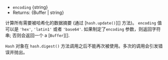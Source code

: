 <!-- YAML
added: v0.1.92
-->
- `encoding` {string}
- Returns: {Buffer | string}


计算所有需要被哈希化的数据摘要 (通过
[`hash.update()`][] 方法)。 `encoding` 值可以是 `'hex'`, `'latin1'` 或者
`'base64'`. 如果制定了`encoding` 参数，则返回字符串; 否则会返回一个
a [`Buffer`][].

`Hash` 对象在 `hash.digest()` 方法调用之后不能再次被使用。多次的调用会引发错误并抛出。
